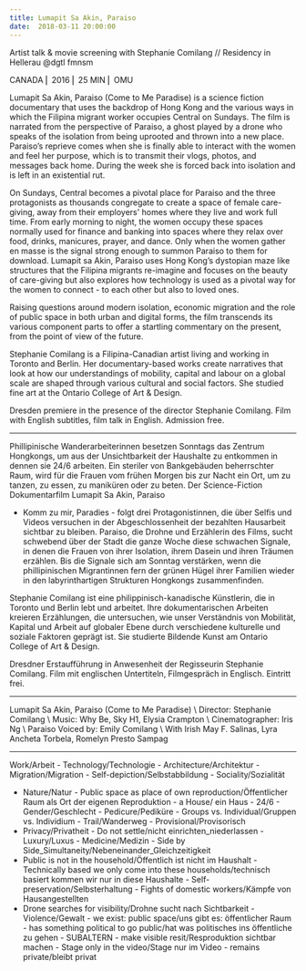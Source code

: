 ```yaml
---
title: Lumapit Sa Akin, Paraiso
date:  2018-03-11 20:00:00
---
```


Artist talk &amp; movie screening with Stephanie Comilang // Residency in Hellerau @dgtl fmnsm



CANADA ⎜ 2016 ⎜ 25 MIN ⎜ OMU

Lumapit Sa Akin, Paraiso (Come to Me Paradise) is a science fiction documentary that uses the backdrop of Hong Kong and the
various ways in which the Filipina migrant worker occupies Central on Sundays. The film is narrated from the perspective of
Paraiso, a ghost played by a drone who speaks of the isolation from being uprooted and thrown into a new place. Paraiso’s
reprieve comes when she is finally able to interact with the women and feel her purpose, which is to transmit their vlogs,
photos, and messages back home. During the week she is forced back into isolation and is left in an existential rut.


On Sundays, Central becomes a pivotal place for Paraiso and the three protagonists as thousands congregate to create a space
of female care-giving, away from their employers' homes where they live and work full time. From early morning to night, the
women occupy these spaces normally used for finance and banking into spaces where they relax over food, drinks, manicures,
prayer, and dance. Only when the women gather en masse is the signal strong enough to summon Paraiso to them for download.
Lumapit sa Akin, Paraiso uses Hong Kong’s dystopian maze like structures that the Filipina migrants re-imagine and focuses
on the beauty of care-giving but also explores how technology is used as a pivotal way for the women to connect - to each
other but also to loved ones.


Raising questions around modern isolation, economic migration and the role of public space in both urban and digital forms,
the film transcends its various component parts to offer a startling commentary on the present, from the point of view of
the future.


Stephanie Comilang is a Filipina-Canadian artist living and working in Toronto and Berlin. Her documentary-based works create
narratives that look at how our understandings of mobility, capital and labour on a global scale are shaped through various
cultural and social factors. She studied fine art at the Ontario College of Art &amp; Design.


Dresden premiere in the presence of the director Stephanie Comilang. Film with English subtitles, film talk in English. Admission
free.


<hr>

Phillipinische Wanderarbeiterinnen besetzen Sonntags das Zentrum Hongkongs, um aus der Unsichtbarkeit der Haushalte zu entkommen
in dennen sie 24/6 arbeiten. Ein steriler von Bankgebäuden beherrschter Raum, wird für die Frauen vom frühen Morgen bis zur
Nacht ein Ort, um zu tanzen, zu essen, zu maniküren oder zu beten. Der Science-Fiction Dokumentarfilm Lumapit Sa Akin, Paraiso
- Komm zu mir, Paradies - folgt drei Protagonistinnen, die über Selfis und Videos versuchen in der Abgeschlossenheit der bezahlten
Hausarbeit sichtbar zu bleiben. Paraiso, die Drohne und Erzählerin des Films, sucht schwebend über der Stadt die ganze Woche
diese schwachen Signale, in denen die Frauen von ihrer Isolation, ihrem Dasein und ihren Träumen erzählen. Bis die Signale
sich am Sonntag verstärken, wenn die phillipinischen Migrantinnen fern der grünen Hügel ihrer Familien wieder in den labyrinthartigen
Strukturen Hongkongs zusammenfinden.


Stephanie Comilang ist eine philippinisch-kanadische Künstlerin, die in Toronto und Berlin lebt und arbeitet. Ihre dokumentarischen
Arbeiten kreieren Erzählungen, die untersuchen, wie unser Verständnis von Mobilität, Kapital und Arbeit auf globaler Ebene
durch verschiedene kulturelle und soziale Faktoren geprägt ist. Sie studierte Bildende Kunst am Ontario College of Art &amp; Design.


Dresdner Erstaufführung in Anwesenheit der Regisseurin Stephanie Comilang. Film mit englischen Untertiteln, Filmgespräch in
Englisch. Eintritt frei.


<hr>

Lumapit Sa Akin, Paraiso (Come to Me Paradise) \\
Director: Stephanie Comilang \\
Music: Why Be, Sky H1, Elysia Crampton \\
Cinematographer: Iris Ng \\
Paraiso Voiced by: Emily Comilang \\
With Irish May F. Salinas, Lyra Ancheta Torbela, Romelyn Presto Sampag


<hr>

Work/Arbeit - Technology/Technologie - Architecture/Architektur - Migration/Migration - Self-depiction/Selbstabbildung - Sociality/Sozialität
- Nature/Natur - Public space as place of own reproduction/Öffentlicher Raum als Ort der eigenen Reproduktion - a House/ ein
Haus - 24/6 - Gender/Geschlecht -  Pedicure/Pediküre - Groups vs. Individual/Gruppen vs. Individium - Trail/Wanderweg - Provisional/Provisorisch
- Privacy/Privatheit - Do not settle/nicht einrichten_niederlassen - Luxury/Luxus - Medicine/Medizin - Side by Side_Simultaneity/Nebeneinander_Gleichzeitigkeit
- Public is not in the household/Öffentlich ist nicht im Haushalt - Technically based we only come into these households/technisch
basiert kommen wir nur in diese Haushalte - Self-preservation/Selbsterhaltung - Fights of domestic workers/Kämpfe von Hausangestellten
- Drone searches for visibility/Drohne sucht nach Sichtbarkeit - Violence/Gewalt - we exist: public space/uns gibt es: öffentlicher
Raum - has something political to go public/hat was politisches ins öffentliche zu gehen - SUBALTERN - make visible resit/Resproduktion
sichtbar machen - Stage only in the video/Stage nur im Video - remains private/bleibt privat



